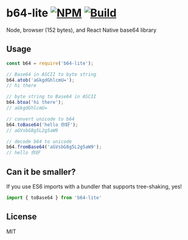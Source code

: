 # b64-lite [![NPM](https://img.shields.io/npm/v/b64-lite.svg)](https://npmjs.com/package/b64-lite) [![Build](https://travis-ci.org/kevlened/b64-lite.svg?branch=master)](https://travis-ci.org/kevlened/b64-lite)

Node, browser (152 bytes), and React Native base64 library

## Usage

```javascript
const b64 = require('b64-lite');

// Base64 in ASCII to byte string
b64.atob('aGkgdGhlcmU=');
// hi there

// byte string to Base64 in ASCII
b64.btoa('hi there');
// aGkgdGhlcmU=

// convert unicode to b64
b64.toBase64('hello 你好');
// aGVsbG8g5L2g5aW9

// decode b64 to unicode
b64.fromBase64('aGVsbG8g5L2g5aW9');
// hello 你好
```

## Can it be smaller?

If you use ES6 imports with a bundler that supports tree-shaking, yes!

```javascript
import { toBase64 } from 'b64-lite'
```

## License

MIT
